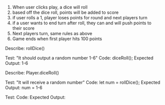 1. When user clicks play, a dice will roll
2. based off the dice roll, points will be added to score
3. if user rolls a 1, player loses points for round and next players turn
4. if a user wants to end turn after roll, they can and will push points to their score
5. Next players turn, same rules as above
6. Game ends when first player hits 100 points


Describe: rollDice()

Test: "It should output a random number 1-6"
Code: diceRoll();
Expected Output: 1-6

Describe: Player.diceRoll()

Test: "It will receive a random number"
Code: let num = rollDice();
Expected Output: num = 1-6

Test:
Code:
Expected Output:
